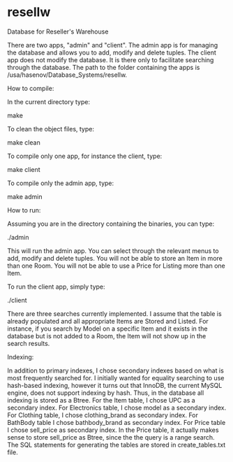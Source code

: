 resellw
=======

Database for Reseller's Warehouse

There are two apps, "admin" and "client". The admin app is for managing the database and allows you to add, modify and delete tuples. The client app does not modify the database. It is there only to facilitate searching through the database. The path to the folder containing the apps is /usa/hasenov/Database_Systems/resellw.

How to compile:

In the current directory type:

make

To clean the object files, type:

make clean

To compile only one app, for instance the client, type:

make client

To compile only the admin app, type:

make admin

How to run:

Assuming you are in the directory containing the binaries, you can type:

./admin

This will run the admin app. You can select through the relevant menus to add, modify and delete tuples. You will not be able to store an Item in more than one Room. You will not be able to use a Price for Listing more than one Item.

To run the client app, simply type:

./client

There are three searches currently implemented. I assume that the table is already populated and all appropriate Items are Stored and Listed. For instance, if you search by Model on a specific Item and it exists in the database but is not added to a Room, the Item will not show up in the search results.

Indexing:

In addition to primary indexes, I chose secondary indexes based on what is most frequently searched for. I initially wanted for equality searching to use hash-based indexing, however it turns out that InnoDB, the current MySQL engine, does not support indexing by hash. Thus, in the database all indexing is stored as a Btree. For the Item table, I chose UPC as a secondary index. For Electronics table, I chose model as a secondary index. For Clothing table, I chose clothing_brand as secondary index. For BathBody table I chose bathbody_brand as secondary index. For Price table I chose sell_price as secondary index. In the Price table, it actually makes sense to store sell_price as Btree, since the the query is a range search. The SQL statements for generating the tables are stored in create_tables.txt file.
